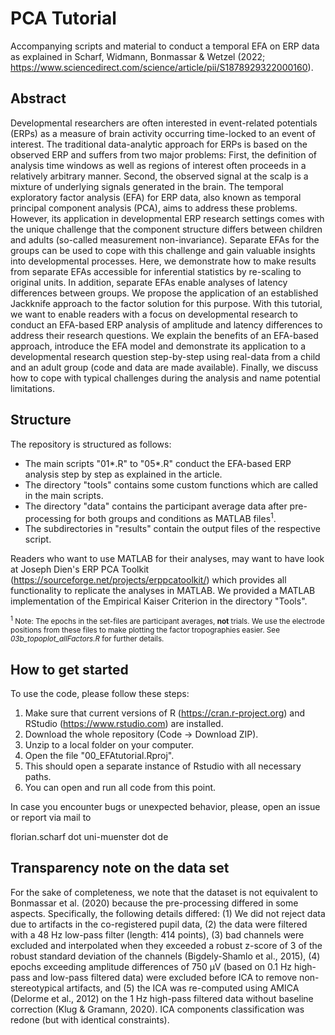 # PCA Tutorial
Accompanying scripts and material to conduct a temporal EFA on ERP data as explained in Scharf, Widmann, Bonmassar & Wetzel (2022; https://www.sciencedirect.com/science/article/pii/S1878929322000160).

## Abstract
Developmental researchers are often interested in event-related potentials (ERPs) as a measure of brain activity occurring time-locked to an event of interest. The traditional data-analytic approach for ERPs is based on the observed ERP and suffers from two major problems: First, the definition of analysis time windows as well as regions of interest often proceeds in a relatively arbitrary manner. Second, the observed signal at the scalp is a mixture of underlying signals generated in the brain. The temporal exploratory factor analysis (EFA) for ERP data, also known as temporal principal component analysis (PCA), aims to address these problems. However, its application in developmental ERP research settings comes with the unique challenge that the component structure differs between children and adults (so-called measurement non-invariance). Separate EFAs for the groups can be used to cope with this challenge and gain valuable insights into developmental processes. Here, we demonstrate how to make results from separate EFAs accessible for inferential statistics by re-scaling to original units. In addition, separate EFAs enable analyses of latency differences between groups. We propose the application of an established Jackknife approach to the factor solution for this purpose. With this tutorial, we want to enable readers with a focus on developmental research to conduct an EFA-based ERP analysis of amplitude and latency differences to address their research questions. We explain the benefits of an EFA-based approach, introduce the EFA model and demonstrate its application to a developmental research question step-by-step using real-data from a child and an adult group (code and data are made available). Finally, we discuss how to cope with typical challenges during the analysis and name potential limitations.

## Structure 
The repository is structured as follows:
- The main scripts "01*.R" to "05*.R" conduct the EFA-based ERP analysis step by step as explained in the article.
- The directory "tools" contains some custom functions which are called in the main scripts.
- The directory "data" contains the participant average data after pre-processing for both groups and conditions as MATLAB files<sup>1</sup>. 
- The subdirectories in "results" contain the output files of the respective script.

Readers who want to use MATLAB for their analyses, may want to have look at Joseph Dien's ERP PCA Toolkit (https://sourceforge.net/projects/erppcatoolkit/) which provides all functionality to replicate the analyses in MATLAB. We provided a MATLAB implementation of the Empirical Kaiser Criterion in the directory "Tools".

<sub><sup>1</sup> Note: The epochs in the set-files are participant averages, **not** trials. We use the electrode positions from these files to make plotting the factor tropographies easier. See *03b_topoplot_allFactors.R* for further details.</sub> 

## How to get started
To use the code, please follow these steps:
1. Make sure that current versions of R (https://cran.r-project.org) and RStudio (https://www.rstudio.com) are installed. 
2. Download the whole repository (Code -> Download ZIP).
3. Unzip to a local folder on your computer.
4. Open the file "00_EFAtutorial.Rproj". 
5. This should open a separate instance of Rstudio with all necessary paths.
6. You can open and run all code from this point.

In case you encounter bugs or unexpected behavior, please, open an issue or report via mail to 

florian.scharf dot uni-muenster dot de 


## Transparency note on the data set
For the sake of completeness, we note that the dataset is not equivalent to Bonmassar et al. (2020) because the pre-processing differed in some aspects. Specifically, the following details differed: (1) We did not reject data due to artifacts in the co-registered pupil data, (2) the data were filtered with a 48 Hz low-pass filter (length: 414 points), (3) bad channels were excluded and interpolated when they exceeded a robust z-score of 3 of the robust standard deviation of the channels (Bigdely-Shamlo et al., 2015), (4) epochs exceeding amplitude differences of 750 µV (based on 0.1 Hz high-pass and low-pass filtered data) were excluded before ICA to remove non-stereotypical artifacts, and (5) the ICA was re-computed using AMICA (Delorme et al., 2012) on the 1 Hz high-pass filtered data without baseline correction (Klug & Gramann, 2020). ICA components classification was redone (but with identical constraints).
